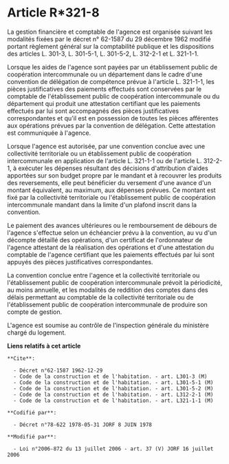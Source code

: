 # Article R*321-8

La gestion financière et comptable de l'agence est organisée suivant les modalités fixées par le décret n° 62-1587 du 29
décembre 1962 modifié portant règlement général sur la comptabilité publique et les dispositions des articles L. 301-3, L.
301-5-1, L. 301-5-2, L. 312-2-1 et L. 321-1-1.

Lorsque les aides de l'agence sont payées par un établissement public de coopération intercommunale ou un département dans le
cadre d'une convention de délégation de compétence prévue à l'article L. 321-1-1, les pièces justificatives des paiements
effectués sont conservées par le comptable de l'établissement public de coopération intercommunale ou du département qui
produit une attestation certifiant que les paiements effectués par lui sont accompagnés des pièces justificatives
correspondantes et qu'il est en possession de toutes les pièces afférentes aux opérations prévues par la convention de
délégation. Cette attestation est communiquée à l'agence.

Lorsque l'agence est autorisée, par une convention conclue avec une collectivité territoriale ou un établissement public de
coopération intercommunale en application de l'article L. 321-1-1 ou de l'article L. 312-2-1, à exécuter les dépenses
résultant des décisions d'attribution d'aides apportées sur son budget propre par le mandant et à recouvrer les produits des
reversements, elle peut bénéficier du versement d'une avance d'un montant équivalent, au maximum, aux dépenses prévues. Ce
montant est fixé par la collectivité territoriale ou l'établissement public de coopération intercommunale mandant dans la
limite d'un plafond inscrit dans la convention.

Le paiement des avances ultérieures ou le remboursement de débours de l'agence s'effectue selon un échéancier prévu à la
convention, au vu d'un décompte détaillé des opérations, d'un certificat de l'ordonnateur de l'agence attestant de la
réalisation des opérations et d'une attestation du comptable de l'agence certifiant que les paiements effectués par lui sont
appuyés des pièces justificatives correspondantes.

La convention conclue entre l'agence et la collectivité territoriale ou l'établissement public de coopération intercommunale
prévoit la périodicité, au moins annuelle, et les modalités de reddition des comptes dans des délais permettant au comptable
de la collectivité territoriale ou de l'établissement public de coopération intercommunale de produire son compte de gestion.

L'agence est soumise au contrôle de l'inspection générale du ministère chargé du logement.

**Liens relatifs à cet article**

	**Cite**:

	  - Décret n°62-1587 1962-12-29
	  - Code de la construction et de l'habitation. - art. L301-3 (M)
	  - Code de la construction et de l'habitation. - art. L301-5-1 (M)
	  - Code de la construction et de l'habitation. - art. L301-5-2 (M)
	  - Code de la construction et de l'habitation. - art. L312-2-1 (M)
	  - Code de la construction et de l'habitation. - art. L321-1-1 (M)

	**Codifié par**:

	  - Décret n°78-622 1978-05-31 JORF 8 JUIN 1978

	**Modifié par**:

	  - Loi n°2006-872 du 13 juillet 2006 - art. 37 (V) JORF 16 juillet 2006
